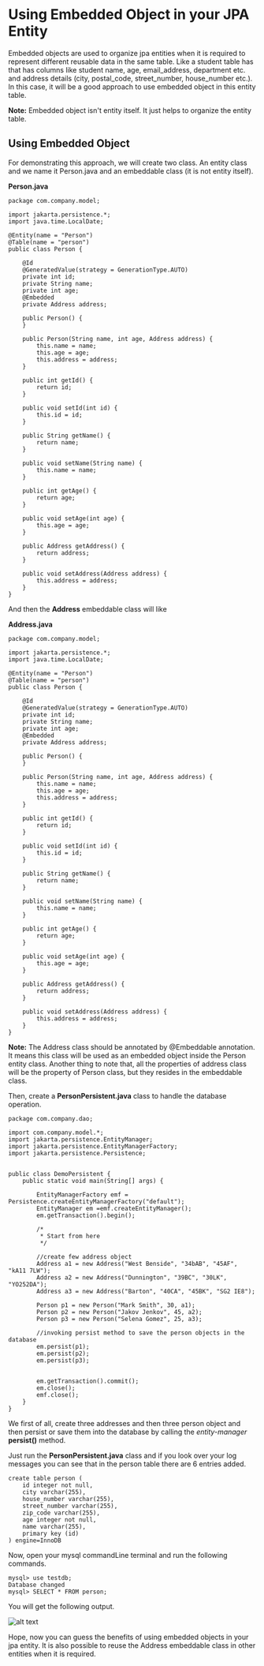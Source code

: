 # Using Embedded Object in your JPA Entity

Embedded objects are used to organize jpa entities when it is required to represent different reusable data in the same table. Like a student table has that has columns like student name, age, email_address, department etc. and address details (city, postal_code, street_number, house_number etc.). In this case, it will be a good approach to use embedded object in this entity table. 

**Note:** Embedded object isn't entity itself. It just helps to organize the entity table.


## Using Embedded Object

For demonstrating this approach, we will create two class. An entity class and we name it Person.java and an embeddable class (it is not entity itself).

**Person.java**

```
package com.company.model;

import jakarta.persistence.*;
import java.time.LocalDate;

@Entity(name = "Person")
@Table(name = "person")
public class Person {

    @Id
    @GeneratedValue(strategy = GenerationType.AUTO)
    private int id;
    private String name;
    private int age;
    @Embedded
    private Address address;

    public Person() {
    }

    public Person(String name, int age, Address address) {
        this.name = name;
        this.age = age;
        this.address = address;
    }

    public int getId() {
        return id;
    }

    public void setId(int id) {
        this.id = id;
    }

    public String getName() {
        return name;
    }

    public void setName(String name) {
        this.name = name;
    }

    public int getAge() {
        return age;
    }

    public void setAge(int age) {
        this.age = age;
    }

    public Address getAddress() {
        return address;
    }

    public void setAddress(Address address) {
        this.address = address;
    }
}
```

And then the **Address** embeddable class will like

**Address.java**

```
package com.company.model;

import jakarta.persistence.*;
import java.time.LocalDate;

@Entity(name = "Person")
@Table(name = "person")
public class Person {

    @Id
    @GeneratedValue(strategy = GenerationType.AUTO)
    private int id;
    private String name;
    private int age;
    @Embedded
    private Address address;

    public Person() {
    }

    public Person(String name, int age, Address address) {
        this.name = name;
        this.age = age;
        this.address = address;
    }

    public int getId() {
        return id;
    }

    public void setId(int id) {
        this.id = id;
    }

    public String getName() {
        return name;
    }

    public void setName(String name) {
        this.name = name;
    }

    public int getAge() {
        return age;
    }

    public void setAge(int age) {
        this.age = age;
    }

    public Address getAddress() {
        return address;
    }

    public void setAddress(Address address) {
        this.address = address;
    }
}
```

**Note:** The Address class should be annotated by @Embeddable annotation. It means this class will be used as an embedded object inside the Person entity class. Another thing to note that, all the properties of address class will be the property of Person class, but they resides in the embeddable class.

Then, create a **PersonPersistent.java** class to handle the database operation.

```
package com.company.dao;

import com.company.model.*;
import jakarta.persistence.EntityManager;
import jakarta.persistence.EntityManagerFactory;
import jakarta.persistence.Persistence;


public class DemoPersistent {
    public static void main(String[] args) {

        EntityManagerFactory emf = Persistence.createEntityManagerFactory("default");
        EntityManager em =emf.createEntityManager();
        em.getTransaction().begin();

        /*
         * Start from here
         */

        //create few address object
        Address a1 = new Address("West Benside", "34bAB", "45AF", "kA11 7LW");
        Address a2 = new Address("Dunnington", "39BC", "30LK", "YO252DA");
        Address a3 = new Address("Barton", "40CA", "45BK", "SG2 IE8");

        Person p1 = new Person("Mark Smith", 30, a1);
        Person p2 = new Person("Jakov Jenkov", 45, a2);
        Person p3 = new Person("Selena Gomez", 25, a3);

        //invoking persist method to save the person objects in the database
        em.persist(p1);
        em.persist(p2);
        em.persist(p3);


        em.getTransaction().commit();
        em.close();
        emf.close();
    }
}
```

We first of all, create three addresses and then three person object and then persist or save them into the database by calling the <i>entity-manager</i> **persist()** method.

Just run the **PersonPersistent.java** class and if you look over your log messages you can see that in the person table there are 6 entries added.


```
create table person (
    id integer not null,
    city varchar(255),
    house_number varchar(255),
    street_number varchar(255),
    zip_code varchar(255),
    age integer not null,
    name varchar(255),
    primary key (id)
) engine=InnoDB
```

Now, open your mysql commandLine terminal and run the following commands.

```
mysql> use testdb;
Database changed
mysql> SELECT * FROM person;
```
You will get the following output.

![alt text](image1.png)

Hope, now you can guess the benefits of using embedded objects in your jpa entity. It is also possible to reuse the Address embeddable class in other entities when it is required.